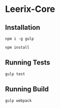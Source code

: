 # Leerix-Core

## Installation

    npm i -g gulp
    
    npm install 
    
    
## Running Tests

    gulp test
    
## Running Build

    gulp webpack     

#